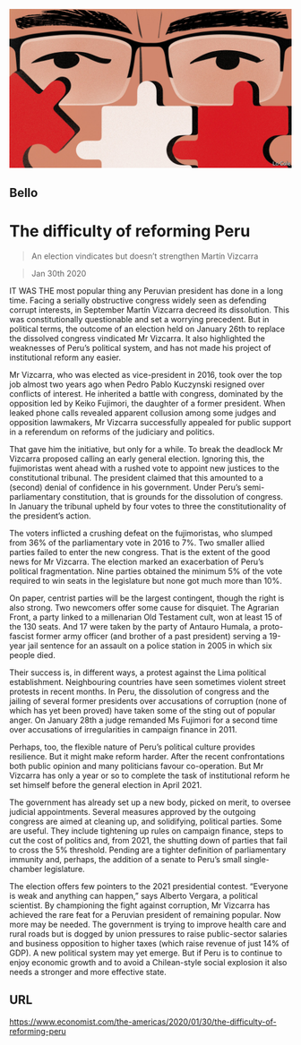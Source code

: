 ![](./images/20200201_AMD001_0.jpg)

## Bello

# The difficulty of reforming Peru

> An election vindicates but doesn’t strengthen Martín Vizcarra

> Jan 30th 2020

IT WAS THE most popular thing any Peruvian president has done in a long time. Facing a serially obstructive congress widely seen as defending corrupt interests, in September Martín Vizcarra decreed its dissolution. This was constitutionally questionable and set a worrying precedent. But in political terms, the outcome of an election held on January 26th to replace the dissolved congress vindicated Mr Vizcarra. It also highlighted the weaknesses of Peru’s political system, and has not made his project of institutional reform any easier.

Mr Vizcarra, who was elected as vice-president in 2016, took over the top job almost two years ago when Pedro Pablo Kuczynski resigned over conflicts of interest. He inherited a battle with congress, dominated by the opposition led by Keiko Fujimori, the daughter of a former president. When leaked phone calls revealed apparent collusion among some judges and opposition lawmakers, Mr Vizcarra successfully appealed for public support in a referendum on reforms of the judiciary and politics.

That gave him the initiative, but only for a while. To break the deadlock Mr Vizcarra proposed calling an early general election. Ignoring this, the fujimoristas went ahead with a rushed vote to appoint new justices to the constitutional tribunal. The president claimed that this amounted to a (second) denial of confidence in his government. Under Peru’s semi-parliamentary constitution, that is grounds for the dissolution of congress. In January the tribunal upheld by four votes to three the constitutionality of the president’s action.

The voters inflicted a crushing defeat on the fujimoristas, who slumped from 36% of the parliamentary vote in 2016 to 7%. Two smaller allied parties failed to enter the new congress. That is the extent of the good news for Mr Vizcarra. The election marked an exacerbation of Peru’s political fragmentation. Nine parties obtained the minimum 5% of the vote required to win seats in the legislature but none got much more than 10%.

On paper, centrist parties will be the largest contingent, though the right is also strong. Two newcomers offer some cause for disquiet. The Agrarian Front, a party linked to a millenarian Old Testament cult, won at least 15 of the 130 seats. And 17 were taken by the party of Antauro Humala, a proto-fascist former army officer (and brother of a past president) serving a 19-year jail sentence for an assault on a police station in 2005 in which six people died.

Their success is, in different ways, a protest against the Lima political establishment. Neighbouring countries have seen sometimes violent street protests in recent months. In Peru, the dissolution of congress and the jailing of several former presidents over accusations of corruption (none of which has yet been proved) have taken some of the sting out of popular anger. On January 28th a judge remanded Ms Fujimori for a second time over accusations of irregularities in campaign finance in 2011.

Perhaps, too, the flexible nature of Peru’s political culture provides resilience. But it might make reform harder. After the recent confrontations both public opinion and many politicians favour co-operation. But Mr Vizcarra has only a year or so to complete the task of institutional reform he set himself before the general election in April 2021.

The government has already set up a new body, picked on merit, to oversee judicial appointments. Several measures approved by the outgoing congress are aimed at cleaning up, and solidifying, political parties. Some are useful. They include tightening up rules on campaign finance, steps to cut the cost of politics and, from 2021, the shutting down of parties that fail to cross the 5% threshold. Pending are a tighter definition of parliamentary immunity and, perhaps, the addition of a senate to Peru’s small single-chamber legislature.

The election offers few pointers to the 2021 presidential contest. “Everyone is weak and anything can happen,” says Alberto Vergara, a political scientist. By championing the fight against corruption, Mr Vizcarra has achieved the rare feat for a Peruvian president of remaining popular. Now more may be needed. The government is trying to improve health care and rural roads but is dogged by union pressures to raise public-sector salaries and business opposition to higher taxes (which raise revenue of just 14% of GDP). A new political system may yet emerge. But if Peru is to continue to enjoy economic growth and to avoid a Chilean-style social explosion it also needs a stronger and more effective state.

## URL

https://www.economist.com/the-americas/2020/01/30/the-difficulty-of-reforming-peru
